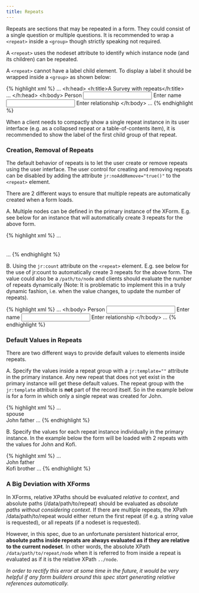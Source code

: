 ```yaml
---
title: Repeats
---
```


Repeats are sections that may be repeated in a form. They could consist of a single question or multiple questions. It is recommended to wrap a `<repeat>` inside a `<group>` though strictly speaking not required.

A `<repeat>` uses the nodeset attribute to identify which instance node (and its children) can be repeated.

A `<repeat>` cannot have a label child element. To display a label it should be wrapped inside a `<group>` as shown below:

{% highlight xml %}
...
<h:head>
    <h:title>A Survey with repeats</h:title>
    <model>
        <instance>
            <data id="repeats" version="2014083101">
                <person>    
                    <name />
                    <relationship />
                </person>
                <meta>
                    <instanceID/>
                </meta>
            </data>
        </instance>
        ...
    </model>
</h:head>
<h:body>
    <group ref="/data/person">
        <label>Person</label>
        <repeat nodeset="/data/person">
            <input ref="/data/person/name">
                <label>Enter name</label>
            </input>
            <input ref="/data/person/relationship">
                <label>Enter relationship</label>
            </input>
        </repeat>
    </group>
</h:body>
...
{% endhighlight %}

When a client needs to compactly show a single repeat instance in its user interface (e.g. as a collapsed repeat or a table-of-contents item), it is recommended to show the label of the first child group of that repeat.

### Creation, Removal of Repeats

The default behavior of repeats is to let the user create or remove repeats using the user interface. The user control for creating and removing repeats can be disabled by adding the attribute `jr:noAddRemove="true()"` to the `<repeat>` element.

There are 2 different ways to ensure that multiple repeats are automatically created when a form loads.

A. Multiple nodes can be defined in the primary instance of the XForm. E.g. see below for an instance that will automatically create 3 repeats for the above form.

{% highlight xml %}
...
<instance>
    <data id="repeats" version="2014083101">
        <person>    
            <name />
            <relationship />
        </person>
        <person>    
            <name />
            <relationship />
        </person>
        <person>    
            <name />
            <relationship />
        </person>
        <meta>
            <instanceID/>
        </meta>
    </data>
</instance>
...
{% endhighlight %}

B. Using the `jr:count` attribute on the `<repeat>` element. E.g. see below for the use of jr:count to automatically create 3 repeats for the above form. The value could also be a `/path/to/node` and clients should evaluate the number of repeats dynamically (Note: It is problematic to implement this in a truly dynamic fashion, i.e. when the value changes, to update the number of repeats).

{% highlight xml %}
...
<h:body>
    <group ref="/data/person">
        <label>Person</label>
        <repeat nodeset="/data/person" jr:count="3">
            <input ref="/data/person/name">
                <label>Enter name</label>
            </input>
            <input ref="/data/person/relationship">
                <label>Enter relationship</label>
            </input>
        </repeat>
    </group>
</h:body>
...
{% endhighlight %}

### Default Values in Repeats

There are two different ways to provide default values to elements inside repeats.

A. Specify the values inside a repeat group with a `jr:template=""` attribute in the primary instance. Any new repeat that does not yet exist in the primary instance will get these default values. The repeat group with the `jr:template` attribute is **not** part of the record itself. So in the example below is for a form in which only a single repeat was created for John.

{% highlight xml %}
...
<instance>
    <data id="repeats" version="2014083101">
        <person jr:template="" >    
            <name />
            <relationship>spouse</relationship>
        </person>
         <person>    
            <name>John</name>
            <relationship>father</relationship>
        </person>
        <meta>
            <instanceID/>
        </meta>
    </data>
</instance>
...
{% endhighlight %}

B. Specify the values for each repeat instance individually in the primary instance. In the example below the form will be loaded with 2 repeats with the values for John and Kofi.

{% highlight xml %}
...
<instance>
    <data id="repeats" version="2014083101">
        <person>    
            <name>John</name>
            <relationship>father</relationship>
        </person>
        <person>    
            <name>Kofi</name>
            <relationship>brother</relationship>
        </person>
        <meta>
            <instanceID/>
        </meta>
    </data>
</instance>
...
{% endhighlight %}

###  A Big Deviation with XForms

In XForms, relative XPaths should be evaluated _relative to context_, and absolute paths (/data/path/to/repeat) should be evaluated as _absolute paths without considering context_. If there are multiple repeats, the XPath /data/path/to/repeat would either return the first repeat (if e.g. a string value is requested), or all repeats (if a nodeset is requested).

However, in this spec, due to an unfortunate persistent historical error, **absolute paths inside repeats are always evaluated as if they are relative to the current nodeset**. In other words, the absolute XPath `/data/path/to/repeat/node` when it is referred to from inside a repeat is evaluated as if it is the relative XPath `../node`.

_In order to rectify this error at some time in the future, it would be very helpful if any form builders around this spec start generating relative references automatically._

